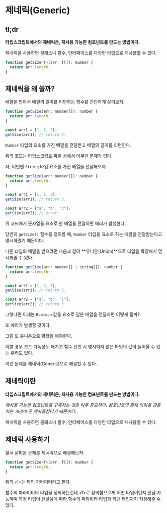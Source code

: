 # 제네릭(Generic)

## tl;dr

**타입스크립트에서의 제네릭은, 재사용 가능한 컴포넌트를 만드는 방법이다.**

제네릭을 사용하면 클래스나 함수, 인터페이스를 다양한 타입으로 재사용할 수 있다.

```javascript
function getSize<T>(arr: T[]): number {
  return arr.length;
}
```


## 제네릭을 왜 쓸까?
배열을 받아서 배열의 길이를 리턴하는 함수를 간단하게 살펴보자.

```javascript
function getSize(arr: number[]): number {
  return arr.length;
}

const arr1 = [1, 2, 3];
getSize(arr1); // return 3.
```

`Number` 타입의 요소를 가진 배열을 전달받고 배열의 길이를 리턴한다.

위의 코드는 타입스크립트 파일 상에서 아무런 문제가 없다.

자, 이번엔 `String` 타입 요소를 가진 배열을 전달해보자.

```javascript
function getSize(arr: number[]): number {
  return arr.length;
}

const arr1 = [1, 2, 3];
getSize(arr1); // return 3.

const arr2 = ["a", "b", "c"];
getSize(arr2); // error!
```

위 코드에서 문자열을 요소로 한 배열을 전달하면 에러가 발생한다.

당연히 `getSize()` 함수를 정의할 때, `Number` 타입을 요소로 하는 배열을 전달받는다고 명시하였기 때문이다.

다른 타입의 배열을 받으려면 다음과 같이 **유니온(Union)**으로 타입을 확장해서 명시해줄 수 있다.

```javascript
function getSize(arr: number[] | string[]): number {
  return arr.length;
}

const arr1 = [1, 2, 3];
getSize(arr1); // return 3.

const arr2 = ["a", "b", "c"];
getSize(arr2); // return 3
```

그렇다면 이제는 `Boolean` 값을 요소로 담은 배열을 전달하면 어떻게 될까?

또 에러가 발생할 것이다.

그럼 또 유니온으로 확장을 해야한다.

이럴 경우 코드 가독성도 해치고 함수 선언 시 명시하지 않은 타입의 값이 들어올 수 있는 우려도 있다.

이런 문제를 제네릭(Generic)으로 해결할 수 있다.

## 제네릭이란

**타입스크립트에서의 제네릭은, 재사용 가능한 컴포넌트를 만드는 방법이다.**

*재사용 가능한 컴포넌트를 구축하는 것은 아주 중요하다. 
컴포넌트의 존재 의미를 관통하는 개념이 곧 재사용성이기 때문이다.*


제네릭을 사용하면 클래스나 함수, 인터페이스를 다양한 타입으로 재사용할 수 있다.


## 제네릭 사용하기

앞서 살펴본 문제를 제네릭으로 해결해보자.

```javascript
function getSize<T>(arr: T[]): number {
  return arr.length;
}
```

위의 `<T>`는 타입 파라미터라고 한다. 

함수의 파라미터의 타입을 정의하는건데 `<T>`로 정의함으로써 어떤 타입이던지 전달 가능하며 특정 타입이 전달됨에 따라 함수의 파라미터 타입과 리턴 타입까지 지정해줄 수 있다.
